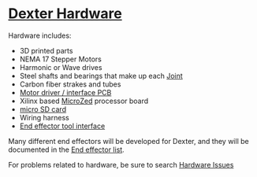 # [Dexter Hardware](https://github.com/HaddingtonDynamics/Dexter/blob/master/Hardware)

Hardware includes:
* 3D printed parts
* NEMA 17 Stepper Motors
* Harmonic or Wave drives
* Steel shafts and bearings that make up each [Joint](Joints)
* Carbon fiber strakes and tubes
* [Motor driver / interface PCB](Motor-Control-PCB)
* Xilinx based [MicroZed](MicroZed) processor board
* [micro SD card](SD-Card-Image)
* Wiring harness
* [End effector tool interface](End-Effectors)

Many different end effectors will be developed for Dexter, and they will be documented in the [End effector list](End-Effectors).

For problems related to hardware, be sure to search [Hardware Issues](https://github.com/HaddingtonDynamics/Dexter/issues?utf8=%E2%9C%93&q=is%3Aissue+label%3AHardware+)